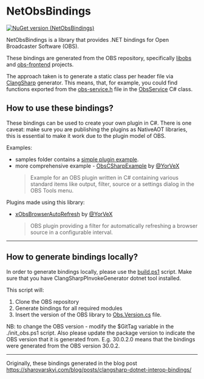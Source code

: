 # NetObsBindings

[![NuGet version (NetObsBindings)](https://img.shields.io/nuget/v/NetObsBindings.svg?style=flat-square)](https://www.nuget.org/packages/NetObsBindings/)

NetObsBindings is a library that provides .NET bindings for Open Broadcaster Software (OBS).

These bindings are generated from the OBS repository, specifically [libobs](https://github.com/obsproject/obs-studio/tree/master/libobs) and [obs-frontend](https://github.com/obsproject/obs-studio/tree/master/UI/obs-frontend-api) projects.

The approach taken is to generate a static class per header file via [ClangSharp](https://github.com/dotnet/ClangSharp) generator.
This means, that, for example, you could find functions exported from the [obs-service.h](https://github.com/obsproject/obs-studio/blob/master/libobs/obs-service.h) file in the [ObsService](https://github.com/kostya9/NetObsBindings/blob/main/NetObsBindings/ObsInterop/ObsService.cs) C# class.

## How to use these bindings?

These bindings can be used to create your own plugin in C#. There is one caveat: make sure you are publishing the plugins as NativeAOT libraries, this is essential to make it work due to the plugin model of OBS.

Examples:
- samples folder contains a [simple plugin example](https://github.com/kostya9/NetObsBindings/blob/main/samples/SimplePlugin/ObsPlugin.cs).
- more comprehensive example - [ObsCSharpExample](https://github.com/YorVeX/ObsCSharpExample) by [@YorVeX](https://github.com/YorVeX)
    > Example for an OBS plugin written in C# containing various standard items like output, filter, source or a settings dialog in the OBS Tools menu.


Plugins made using this library:
- [xObsBrowserAutoRefresh](https://github.com/YorVeX/xObsBrowserAutoRefresh) by [@YorVeX](https://github.com/YorVeX)
    > OBS plugin providing a filter for automatically refreshing a browser source in a configurable interval.



---

## How to generate bindings locally?

In order to generate bindings locally, please use the [build.ps1](https://github.com/kostya9/NetObsBindings/blob/main/build.ps1) script. Make sure that you have ClangSharpPInvokeGenerator dotnet tool installed.

This script will:
1. Clone the OBS repository
2. Generate bindings for all required modules
3. Insert the version of the OBS library to [Obs.Version.cs](https://github.com/kostya9/NetObsBindings/blob/main/NetObsBindings/Obs.Version.cs) file.

NB: to change the OBS version - modify the $GitTag variable in the ./init_obs.ps1 script. Also please update the package version to indicate the OBS version that it is generated from.
E.g. 30.0.2.0 means that the bindings were generated from the OBS version 30.0.2.

---

Originally, these bindings generated in the blog post https://sharovarskyi.com/blog/posts/clangsharp-dotnet-interop-bindings/
